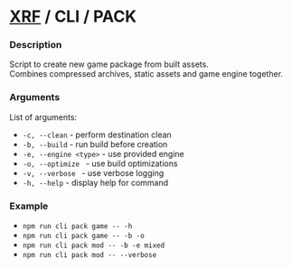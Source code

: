 # [XRF](../../) / CLI / PACK

### Description

Script to create new game package from built assets. <br/>
Combines compressed archives, static assets and game engine together.

### Arguments

List of arguments:

- `-c, --clean` - perform destination clean
- `-b, --build` - run build before creation
- `-e, --engine <type>` - use provided engine
- `-o, --optimize ` - use build optimizations
- `-v, --verbose ` - use verbose logging
- `-h, --help` - display help for command

### Example

- `npm run cli pack game -- -h`
- `npm run cli pack game -- -b -o`
- `npm run cli pack mod -- -b -e mixed`
- `npm run cli pack mod -- --verbose`
